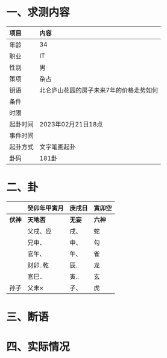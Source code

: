 # 一、求测内容
|项目|内容|
|:-|:-|
|年龄|34|
|职业|IT|
|性别|男|
|策项|杂占|
|钥语|北仑庐山花园的房子未来7年的价格走势如何|
|条件||
|时限||
|起卦时间|2023年02月21日18点|
|事件时间||
|起卦方式|文字笔画起卦|
|卦码|181卦|

# 二、卦
||癸卯年甲寅月|庚戌日|寅卯空|
|:-|:-|:-|:-|
|**伏神**|**天地否**|**无妄**|**六神**|
||父戌、应|戌、|蛇|
||兄申、|申、|勾|
||官午、|午、|雀|
||财卯..乾|辰..|龙|
||官巳..|寅..|玄|
|孙子|父未×|子、|虎|


# 三、断语

# 四、实际情况